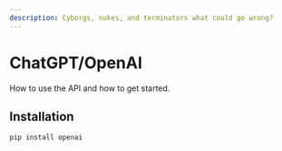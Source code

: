 ```yaml
---
description: Cyborgs, nukes, and terminators what could go wrong?
---
```


# ChatGPT/OpenAI

How to use the API and how to get started.

## Installation

```
pip install openai
```
